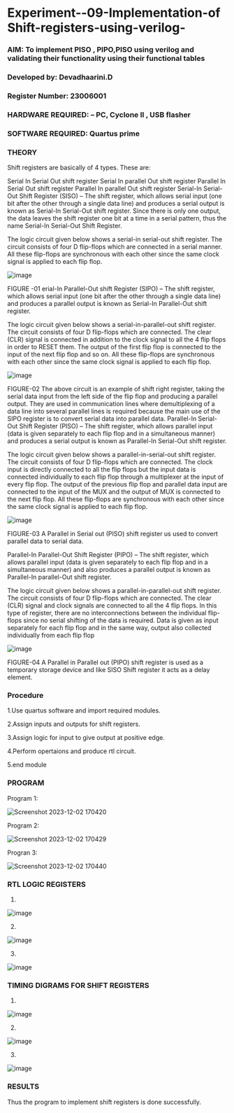 
# Experiment--09-Implementation-of Shift-registers-using-verilog-
### AIM: To implement PISO , PIPO,PISO  using verilog and validating their functionality using their functional tables
### Developed by: Devadhaarini.D
### Register Number: 23006001
### HARDWARE REQUIRED:  – PC, Cyclone II , USB flasher
### SOFTWARE REQUIRED:   Quartus prime
### THEORY 
Shift registers are basically of 4 types. These are:

Serial In Serial Out shift register
Serial In parallel Out shift register
Parallel In Serial Out shift register
Parallel In parallel Out shift register
Serial-In Serial-Out Shift Register (SISO) –
The shift register, which allows serial input (one bit after the other through a single data line) and produces a serial output is known as Serial-In Serial-Out shift register. Since there is only one output, the data leaves the shift register one bit at a time in a serial pattern, thus the name Serial-In Serial-Out Shift Register.

The logic circuit given below shows a serial-in serial-out shift register. The circuit consists of four D flip-flops which are connected in a serial manner. All these flip-flops are synchronous with each other since the same clock signal is applied to each flip flop.

![image](https://user-images.githubusercontent.com/36288975/172337366-540cc45e-11fe-4cce-9503-560dc704bc7d.png)

FIGURE -01 
erial-In Parallel-Out shift Register (SIPO) –
The shift register, which allows serial input (one bit after the other through a single data line) and produces a parallel output is known as Serial-In Parallel-Out shift register.

The logic circuit given below shows a serial-in-parallel-out shift register. The circuit consists of four D flip-flops which are connected. The clear (CLR) signal is connected in addition to the clock signal to all the 4 flip flops in order to RESET them. The output of the first flip flop is connected to the input of the next flip flop and so on. All these flip-flops are synchronous with each other since the same clock signal is applied to each flip flop.

![image](https://user-images.githubusercontent.com/36288975/172337438-03416c7e-7c9d-4939-ba34-c355b9fc79c5.png)

FIGURE-02
The above circuit is an example of shift right register, taking the serial data input from the left side of the flip flop and producing a parallel output. They are used in communication lines where demultiplexing of a data line into several parallel lines is required because the main use of the SIPO register is to convert serial data into parallel data.
Parallel-In Serial-Out Shift Register (PISO) –
The shift register, which allows parallel input (data is given separately to each flip flop and in a simultaneous manner) and produces a serial output is known as Parallel-In Serial-Out shift register.

The logic circuit given below shows a parallel-in-serial-out shift register. The circuit consists of four D flip-flops which are connected. The clock input is directly connected to all the flip flops but the input data is connected individually to each flip flop through a multiplexer at the input of every flip flop. The output of the previous flip flop and parallel data input are connected to the input of the MUX and the output of MUX is connected to the next flip flop. All these flip-flops are synchronous with each other since the same clock signal is applied to each flip flop.

![image](https://user-images.githubusercontent.com/36288975/172337544-1632407f-1743-4b17-b480-00663d01e59f.png)

FIGURE-03
A Parallel in Serial out (PISO) shift register us used to convert parallel data to serial data.

Parallel-In Parallel-Out Shift Register (PIPO) –
The shift register, which allows parallel input (data is given separately to each flip flop and in a simultaneous manner) and also produces a parallel output is known as Parallel-In parallel-Out shift register.

The logic circuit given below shows a parallel-in-parallel-out shift register. The circuit consists of four D flip-flops which are connected. The clear (CLR) signal and clock signals are connected to all the 4 flip flops. In this type of register, there are no interconnections between the individual flip-flops since no serial shifting of the data is required. Data is given as input separately for each flip flop and in the same way, output also collected individually from each flip flop

![image](https://user-images.githubusercontent.com/36288975/172337661-babb1f90-6286-4d14-8cbd-26a380ee085e.png)

FIGURE-04
A Parallel in Parallel out (PIPO) shift register is used as a temporary storage device and like SISO Shift register it acts as a delay element.

### Procedure

1.Use quartus software and import required modules.

2.Assign inputs and outputs for shift registers.

3.Assign logic for input to give output at positive edge.

4.Perform opertaions and produce rtl circuit.

5.end module

### PROGRAM 
Program 1:

![Screenshot 2023-12-02 170420](https://github.com/Devadhaarini/Exercise-09-Shift-registers-using-verilog-/assets/145796552/17f1c4d9-497e-48d0-b533-a4b3f22375f0)

Program 2:

![Screenshot 2023-12-02 170429](https://github.com/Devadhaarini/Exercise-09-Shift-registers-using-verilog-/assets/145796552/c989a2eb-4601-470f-8eef-05f1764f9c0b)

Progran 3:

![Screenshot 2023-12-02 170440](https://github.com/Devadhaarini/Exercise-09-Shift-registers-using-verilog-/assets/145796552/2d59f464-4588-4039-bc4d-9b812652218b)

### RTL LOGIC  REGISTERS   
1.

![image](https://github.com/Devadhaarini/Exercise-09-Shift-registers-using-verilog-/assets/145796552/cc3ee6e6-9c91-42e9-a5ad-c1354b48fb19)

2.

![image](https://github.com/Devadhaarini/Exercise-09-Shift-registers-using-verilog-/assets/145796552/50f4a0c2-45ef-48a5-8636-77980ff9bf22)

3.

![image](https://github.com/Devadhaarini/Exercise-09-Shift-registers-using-verilog-/assets/145796552/ec54674f-6ea1-4237-803a-bd15ed39187c)

### TIMING DIGRAMS FOR SHIFT REGISTERS
1.

![image](https://github.com/Devadhaarini/Exercise-09-Shift-registers-using-verilog-/assets/145796552/38cd73bc-db94-4395-b41d-c81cb43b9ed7)

2.

![image](https://github.com/Devadhaarini/Exercise-09-Shift-registers-using-verilog-/assets/145796552/b0058539-829b-42ac-b12d-bb1dd3d2913f)

3.

![image](https://github.com/Devadhaarini/Exercise-09-Shift-registers-using-verilog-/assets/145796552/e3bf556a-90df-455e-a734-195f87c11a51)

### RESULTS 
Thus the program to implement shift registers is done successfully.
